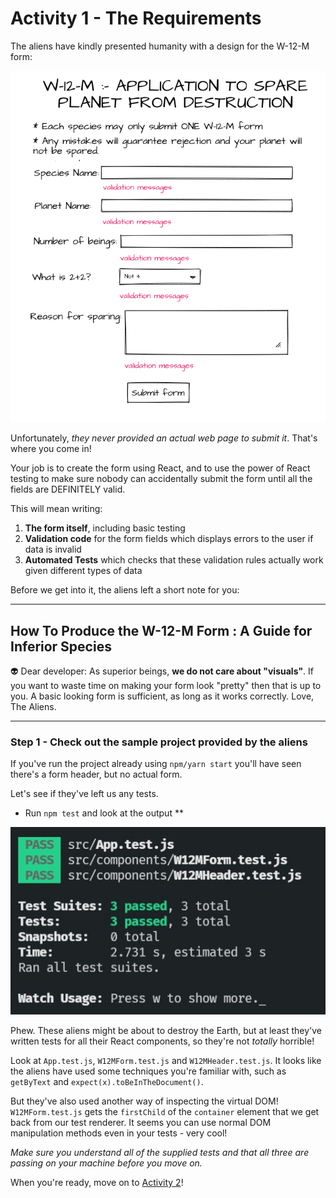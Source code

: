 # Activity 1 - The Requirements

The aliens have kindly presented humanity with a design for the W-12-M form:

![Sample Form](../public/sample-form.png)

Unfortunately, _they never provided an actual web page to submit it_. That's where you come in!

Your job is to create the form using React, and to use the power of React testing to make sure nobody can accidentally submit the form until all the fields are DEFINITELY valid.

This will mean writing:

1. **The form itself**, including basic testing
2. **Validation code** for the form fields which displays errors to the user if data is invalid
3. **Automated Tests** which checks that these validation rules actually work given different types of data

Before we get into it, the aliens left a short note for you:

---

## How To Produce the W-12-M Form : A Guide for Inferior Species

👽 Dear developer: As superior beings, **we do not care about "visuals"**. If you want to waste time on making your form look "pretty" then that is up to you. A basic looking form is sufficient, as long as it works correctly. Love, The Aliens.

---

### Step 1 - Check out the sample project provided by the aliens

If you've run the project already using `npm/yarn start` you'll have seen there's a form header, but no actual form.

Let's see if they've left us any tests.

- Run `npm test` and look at the output **

![Sample Test Output](../public/sample-test-output.jpg)

Phew. These aliens might be about to destroy the Earth, but at least they've written tests for all their React components, so they're not _totally_ horrible!

Look at `App.test.js`, `W12MForm.test.js` and `W12MHeader.test.js`. It looks like the aliens have used some techniques you're familiar with, such as `getByText` and `expect(x).toBeInTheDocument()`.

But they've also used another way of inspecting the virtual DOM! `W12MForm.test.js` gets the `firstChild` of the `container` element that we get back from our test renderer. It seems you can use normal DOM manipulation methods even in your tests - very cool!

_Make sure you understand all of the supplied tests and that all three are passing on your machine before you move on._

When you're ready, move on to [Activity 2](./activity-2.md)!
